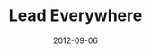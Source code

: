 ---
layout: media
category: media
series: "How to Love Your Job"
title: "Lead Everywhere"
date: 2012-09-06
description: "Chuck Mingo talks about how to put our talents to work."
video: "https://s3.amazonaws.com/crossroadsvideomessages/htlyj_03.mp4"
video-poster: "https://www.crossroads.net/uploadedfiles/htlyj_03_still.jpg"
---
